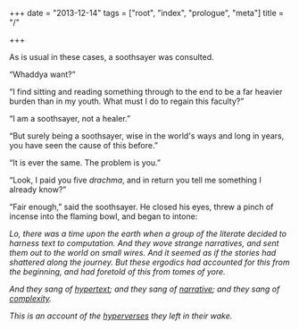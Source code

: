 +++
date = "2013-12-14"
tags = ["root", "index", "prologue", "meta"]
title = "/"

+++

As is usual in these cases, a soothsayer was consulted.

“Whaddya want?”

“I find sitting and reading something through to the end to be a far
heavier burden than in my youth. What must I do to regain this faculty?”

“I am a soothsayer, not a healer.”

“But surely being a soothsayer, wise in the world's ways and long in years,
you have seen the cause of this before.”

“It is ever the same. The problem is you.”

“Look, I paid you five *drachma*, and in return you tell me something I already know?”

“Fair enough,” said the soothsayer. He closed his eyes, threw a pinch of
incense into the flaming bowl, and began to intone:

*Lo, there was a time upon the earth when a group of the literate decided to harness
text to computation. And they wove strange narratives, and sent them out to the
world on small wires. And it seemed as if the stories had shattered along the
journey. But these ergodics had accounted for this from the beginning, and had
foretold of this from tomes of yore.*

*And they sang of [hypertext](/hypertext.html); and they sang
of [narrative](/narrative.html); and they sang of
[complexity](/ergodic.html).*

*This is an account of the [hyperverses](/on-hyperverses.html) they left in their wake.*

